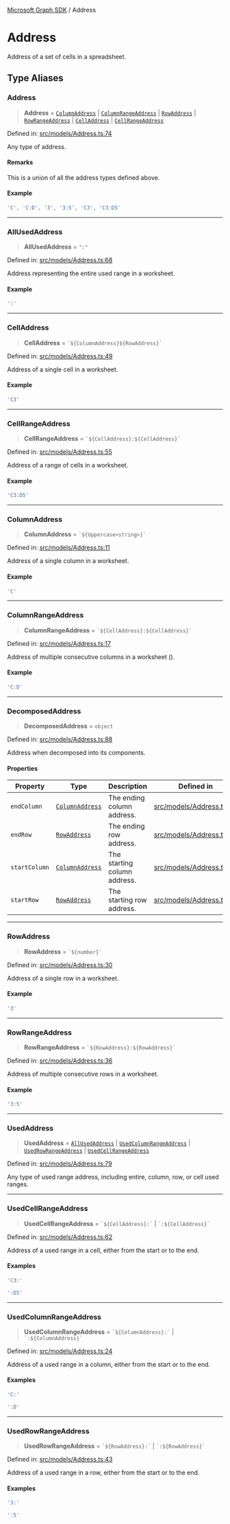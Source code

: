 [Microsoft Graph SDK](README.md) / Address

# Address

Address of a set of cells in a spreadsheet.

## Type Aliases

### Address

> **Address** = [`ColumnAddress`](#columnaddress) \| [`ColumnRangeAddress`](#columnrangeaddress) \| [`RowAddress`](#rowaddress) \| [`RowRangeAddress`](#rowrangeaddress) \| [`CellAddress`](#celladdress) \| [`CellRangeAddress`](#cellrangeaddress)

Defined in: [src/models/Address.ts:74](https://github.com/Future-Secure-AI/microsoft-graph/blob/main/src/models/Address.ts#L74)

Any type of address.

#### Remarks

This is a union of all the address types defined above.

#### Example

```ts
'C', 'C:D', '3', '3:5', 'C3', 'C3:D5'
```

***

### AllUsedAddress

> **AllUsedAddress** = `":"`

Defined in: [src/models/Address.ts:68](https://github.com/Future-Secure-AI/microsoft-graph/blob/main/src/models/Address.ts#L68)

Address representing the entire used range in a worksheet.

#### Example

```ts
':'
```

***

### CellAddress

> **CellAddress** = `` `${ColumnAddress}${RowAddress}` ``

Defined in: [src/models/Address.ts:49](https://github.com/Future-Secure-AI/microsoft-graph/blob/main/src/models/Address.ts#L49)

Address of a single cell in a worksheet.

#### Example

```ts
'C3'
```

***

### CellRangeAddress

> **CellRangeAddress** = `` `${CellAddress}:${CellAddress}` ``

Defined in: [src/models/Address.ts:55](https://github.com/Future-Secure-AI/microsoft-graph/blob/main/src/models/Address.ts#L55)

Address of a range of cells in a worksheet.

#### Example

```ts
'C3:D5'
```

***

### ColumnAddress

> **ColumnAddress** = `` `${Uppercase<string>}` ``

Defined in: [src/models/Address.ts:11](https://github.com/Future-Secure-AI/microsoft-graph/blob/main/src/models/Address.ts#L11)

Address of a single column in a worksheet.

#### Example

```ts
'C'
```

***

### ColumnRangeAddress

> **ColumnRangeAddress** = `` `${CellAddress}:${CellAddress}` ``

Defined in: [src/models/Address.ts:17](https://github.com/Future-Secure-AI/microsoft-graph/blob/main/src/models/Address.ts#L17)

Address of multiple consecutive columns in a worksheet ().

#### Example

```ts
'C:D'
```

***

### DecomposedAddress

> **DecomposedAddress** = `object`

Defined in: [src/models/Address.ts:88](https://github.com/Future-Secure-AI/microsoft-graph/blob/main/src/models/Address.ts#L88)

Address when decomposed into its components.

#### Properties

| Property | Type | Description | Defined in |
| ------ | ------ | ------ | ------ |
| <a id="endcolumn"></a> `endColumn` | [`ColumnAddress`](#columnaddress) | The ending column address. | [src/models/Address.ts:90](https://github.com/Future-Secure-AI/microsoft-graph/blob/main/src/models/Address.ts#L90) |
| <a id="endrow"></a> `endRow` | [`RowAddress`](#rowaddress) | The ending row address. | [src/models/Address.ts:92](https://github.com/Future-Secure-AI/microsoft-graph/blob/main/src/models/Address.ts#L92) |
| <a id="startcolumn"></a> `startColumn` | [`ColumnAddress`](#columnaddress) | The starting column address. | [src/models/Address.ts:89](https://github.com/Future-Secure-AI/microsoft-graph/blob/main/src/models/Address.ts#L89) |
| <a id="startrow"></a> `startRow` | [`RowAddress`](#rowaddress) | The starting row address. | [src/models/Address.ts:91](https://github.com/Future-Secure-AI/microsoft-graph/blob/main/src/models/Address.ts#L91) |

***

### RowAddress

> **RowAddress** = `` `${number}` ``

Defined in: [src/models/Address.ts:30](https://github.com/Future-Secure-AI/microsoft-graph/blob/main/src/models/Address.ts#L30)

Address of a single row in a worksheet.

#### Example

```ts
'3'
```

***

### RowRangeAddress

> **RowRangeAddress** = `` `${RowAddress}:${RowAddress}` ``

Defined in: [src/models/Address.ts:36](https://github.com/Future-Secure-AI/microsoft-graph/blob/main/src/models/Address.ts#L36)

Address of multiple consecutive rows in a worksheet.

#### Example

```ts
'3:5'
```

***

### UsedAddress

> **UsedAddress** = [`AllUsedAddress`](#allusedaddress) \| [`UsedColumnRangeAddress`](#usedcolumnrangeaddress) \| [`UsedRowRangeAddress`](#usedrowrangeaddress) \| [`UsedCellRangeAddress`](#usedcellrangeaddress)

Defined in: [src/models/Address.ts:79](https://github.com/Future-Secure-AI/microsoft-graph/blob/main/src/models/Address.ts#L79)

Any type of used range address, including entire, column, row, or cell used ranges.

***

### UsedCellRangeAddress

> **UsedCellRangeAddress** = `` `${CellAddress}:` `` \| `` `:${CellAddress}` ``

Defined in: [src/models/Address.ts:62](https://github.com/Future-Secure-AI/microsoft-graph/blob/main/src/models/Address.ts#L62)

Address of a used range in a cell, either from the start or to the end.

#### Examples

```ts
'C3:'
```

```ts
':D5'
```

***

### UsedColumnRangeAddress

> **UsedColumnRangeAddress** = `` `${ColumnAddress}:` `` \| `` `:${ColumnAddress}` ``

Defined in: [src/models/Address.ts:24](https://github.com/Future-Secure-AI/microsoft-graph/blob/main/src/models/Address.ts#L24)

Address of a used range in a column, either from the start or to the end.

#### Examples

```ts
'C:'
```

```ts
':D'
```

***

### UsedRowRangeAddress

> **UsedRowRangeAddress** = `` `${RowAddress}:` `` \| `` `:${RowAddress}` ``

Defined in: [src/models/Address.ts:43](https://github.com/Future-Secure-AI/microsoft-graph/blob/main/src/models/Address.ts#L43)

Address of a used range in a row, either from the start or to the end.

#### Examples

```ts
'3:'
```

```ts
':5'
```
